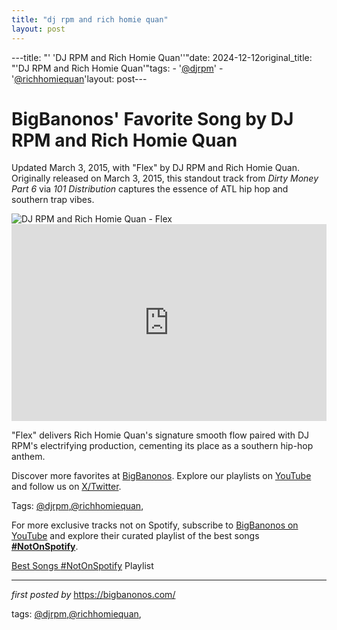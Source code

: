 ```yaml
---
title: "dj rpm and rich homie quan"
layout: post
---
```

---title: "' 'DJ RPM and Rich Homie Quan''"date: 2024-12-12original_title: "'DJ RPM and Rich Homie Quan'"tags:  - '[@djrpm](/tags/djrpm/)'  - '[@richhomiequan](/tags/richhomiequan/)'layout: post---<!-- Post Title --><h1 >BigBanonos' Favorite Song by DJ RPM and Rich Homie Quan</h1> <!-- Introductory Text --><p >Updated March 3, 2015, with "Flex" by DJ RPM and Rich Homie Quan. Originally released on March 3, 2015, this standout track from *Dirty Money Part 6* via *101 Distribution* captures the essence of ATL hip hop and southern trap vibes.</p> <!-- Featured Image --><div > <img src="https://i.scdn.co/image/ab67616d00001e02acaa9c594294dc56182a4f61" alt="DJ RPM and Rich Homie Quan - Flex" /></div> <!-- YouTube Video Embed --><div > <iframe width="100%" height="315" src="https://www.youtube.com/embed/bWMw4vE3J8s" title="Rich Homie Quan - Flex (Ooh, Ooh, Ooh)" frameborder="0" allow="accelerometer; autoplay; clipboard-write; encrypted-media; gyroscope; picture-in-picture; web-share" referrerpolicy="strict-origin-when-cross-origin" allowfullscreen></iframe></div> <!-- Song Information --><div > <p>"Flex" delivers Rich Homie Quan's signature smooth flow paired with DJ RPM's electrifying production, cementing its place as a southern hip-hop anthem.</p></div> <!-- Footer Links --><div > <p>Discover more favorites at <a href="https://bigbanonos.com/" target="_blank">BigBanonos</a>. Explore our playlists on <a href="https://www.youtube.com/[@BigBanonos](/tags/BigBanonos/)" target="_blank">YouTube</a> and follow us on <a href="https://x.com/bigbanonos" target="_blank">X/Twitter</a>.</p></div> <!-- Tags --><p >Tags: [@djrpm](/tags/djrpm/),[@richhomiequan](/tags/richhomiequan/),</p><!--Subscribe and Playlist Links--><div>    <p>For more exclusive tracks not on Spotify, subscribe to <a href="https://www.youtube.com/[@BigBanonos](/tags/BigBanonos/)" target="_blank">BigBanonos on YouTube</a> and explore their curated playlist of the best songs <strong>[#NotOnSpotify](/tags/NotOnSpotify/)</strong>.</p>    <p><a href="https://www.youtube.com/playlist?list=PLtuNtuTatqI0kFahUCbtbfenC_ET5O_tr" target="_blank">Best Songs [#NotOnSpotify](/tags/NotOnSpotify/) Playlist<br /></a></p></div><hr /><p><em>first posted by</em> <a href="https://bigbanonos.com/" rel="noopener" target="_new">https://bigbanonos.com/</a></p><p>tags: [@djrpm](/tags/djrpm/),[@richhomiequan](/tags/richhomiequan/),</p>